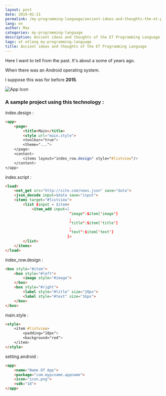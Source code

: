 ```yaml
---
layout: post
date: 2019-02-21
permalink: /my-programming-language/ancient-ideas-and-thoughts-the-et-programming-language-en/
lang: en
author: Max
categories: my-programming-language
description: Ancient ideas and thoughts of the ET Programming Language, 
tags: et etlang my-programming-language
title: Ancient ideas and thoughts of the ET Programming Language
---
```


Here I want to tell from the past.
It's about a some of years ago.

When there was an Android operating system.

I suppose this was for before **2015**.

<!--more-->

![App Icon](https://basemax.github.io/assets/image/icon.png)


### A sample project using this technology :


index.design :
```html
<app>
	<page>
		<title>Main</title>
		<style url="main.style">
		<toolbar="true">
		<theme="...">
	</page>
	<content>
		<items layout="index_row.design" style="#listview"/>
	</content>
</app>
```

index.script :
```html
<load>
	<net_get src="http://site.com/news.json" save="data">
	<json_decode input=$data save="input">
	<items target="#listview">
		<list $input = $item>
			<item_add input=[
							 "image":$item['image']
							 ,
							 "title":$item['title']
							 ,
							 "text":$item['text']
							]>
		</list>
	</items>
</load>
```

index_row.design :
```html
<box style="#item">
	<box style="#left">
		<image style="#image">
	</box>
	<box style="#right">
		<label style="#title" size="20px">
		<label style="#text" size="16px">
	</box>
</box>
```



main.style :
```html
<style>
	<item #listview>
		<padding="10px">
		<background="red">
	</item>
</style>
```


setting.android :
```html
<app>
	<name="Name Of App">
	<package="com.mypcname.appname">
	<icon="icon.png">
	<sdk="18">
</app>
```


